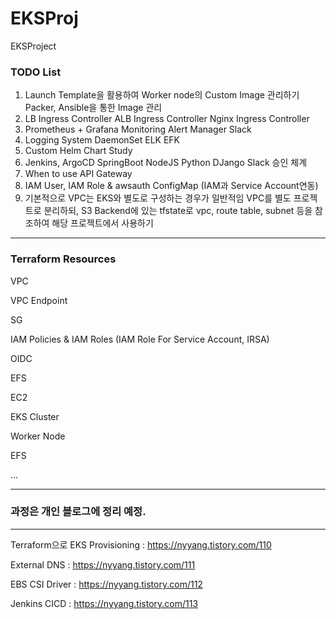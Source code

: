 # EKSProj
EKSProject

### TODO List
1. Launch Template을 활용하여 Worker node의 Custom Image 관리하기
    Packer, Ansible을 통한 Image 관리
2. LB Ingress Controller
    ALB Ingress Controller
    Nginx Ingress Controller
3. Prometheus + Grafana Monitoring
    Alert Manager
    Slack
4. Logging System
    DaemonSet
    ELK
    EFK
5. Custom Helm Chart Study
6. Jenkins, ArgoCD
    SpringBoot
    NodeJS
    Python DJango
    Slack 승인 체계
7. When to use API Gateway
8. IAM User, IAM Role & awsauth ConfigMap (IAM과 Service Account연동)
9. 기본적으로 VPC는 EKS와 별도로 구성하는 경우가 일반적임
    VPC를 별도 프로젝트로 분리하되, S3 Backend에 있는 tfstate로 vpc, route table, subnet 등을 참조하여 해당 프로젝트에서 사용하기


---

### Terraform Resources

VPC

VPC Endpoint

SG

IAM Policies & IAM Roles (IAM Role For Service Account, IRSA)

OIDC

EFS

EC2

EKS Cluster

Worker Node

EFS

...

---

### 과정은 개인 블로그에 정리 예정.
---

 Terraform으로 EKS Provisioning : https://nyyang.tistory.com/110

 External DNS : https://nyyang.tistory.com/111

 EBS CSI Driver : https://nyyang.tistory.com/112

 Jenkins CICD : https://nyyang.tistory.com/113